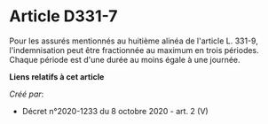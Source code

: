 # Article D331-7

Pour les assurés mentionnés au huitième alinéa de l'article L. 331-9, l'indemnisation peut être fractionnée au maximum en
trois périodes. Chaque période est d'une durée au moins égale à une journée.

**Liens relatifs à cet article**

_Créé par_:

  - Décret n°2020-1233 du 8 octobre 2020 - art. 2 (V)
